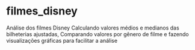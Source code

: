 # filmes_disney
 Análise dos filmes Disney 
 Calculando valores médios e medianos das bilheterias ajustadas, 
 Comparando valores por gênero de filme e fazendo visualizações gráficas para facilitar a análise
